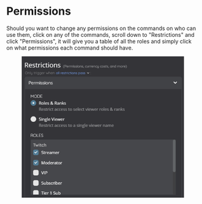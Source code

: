 # Permissions

Should you want to change any permissions on the commands on who can use them, click on any of the commands, scroll down to "Restrictions" and click "Permissions", it will give you a table of all the roles and simply click on what permissions each command should have.

<figure><img src="../../.gitbook/assets/image (1).png" alt=""><figcaption></figcaption></figure>

